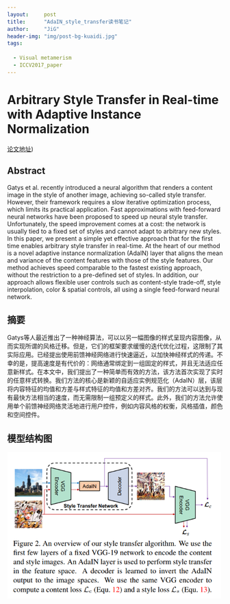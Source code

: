 ```yaml
---
layout:     post
title:      "AdaIN_style_transfer读书笔记"
author:     "JiG"
header-img: "img/post-bg-kuaidi.jpg"
tags: 

  - Visual metamerism
  - ICCV2017_paper
---
```


 

# Arbitrary Style Transfer in Real-time with Adaptive Instance Normalization

[论文地址](https://openreview.net/forum?id=BJzbG20cFQ))

## Abstract

Gatys et al. recently introduced a neural algorithm that renders a content image in the style of another image, achieving so-called style transfer. However, their framework requires a slow iterative optimization process, which limits its practical application. Fast approximations with feed-forward neural networks have been proposed to speed up neural style transfer. Unfortunately, the speed improvement comes at a cost: the network is usually tied to a fixed set of styles and cannot adapt to arbitrary new styles. In this paper, we present a simple yet effective approach that for the first time enables arbitrary style transfer in real-time. At the heart of our method is a novel adaptive instance normalization (AdaIN) layer that aligns the mean and variance of the content features with those of the style features. Our method achieves speed comparable to the fastest existing approach, without the restriction to a pre-defined set of styles. In addition, our approach allows flexible user controls such as content-style trade-off, style interpolation, color & spatial controls, all using a single feed-forward neural network.  

## 摘要

Gatys等人最近推出了一种神经算法，可以以另一幅图像的样式呈现内容图像，从而实现所谓的风格迁移。但是，它们的框架要求缓慢的迭代优化过程，这限制了其实际应用。已经提出使用前馈神经网络进行快速逼近，以加快神经样式的传递。不幸的是，提高速度是有代价的：网络通常绑定到一组固定的样式，并且无法适应任意新样式。在本文中，我们提出了一种简单而有效的方法，该方法首次实现了实时的任意样式转换。我们方法的核心是新颖的自适应实例规范化（AdaIN）层，该层将内容特征的均值和方差与样式特征的均值和方差对齐。我们的方法可以达到与现有最快方法相当的速度，而无需限制一组预定义的样式。此外，我们的方法允许使用单个前馈神经网络灵活地进行用户控件，例如内容风格的权衡，风格插值，颜色和空间控件。



## 模型结构图

<img src='/img/AdaIN/1.png' width="500px"/>